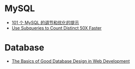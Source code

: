 MySQL  
==========

- [101 个 MySQL 的调节和优化的提示](http://www.oschina.net/translate/101-tips-to-mysql-tuning-and-optimization)  
- [Use Subqueries to Count Distinct 50X Faster](https://periscope.io/blog/use-subqueries-to-count-distinct-50x-faster.html)  

Database
==========

- [The Basics of Good Database Design in Web Development](http://www.onextrapixel.com/2011/03/17/the-basics-of-good-database-design-in-web-development/)  